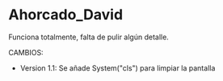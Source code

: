 # Ahorcado_David

Funciona totalmente, falta de pulir algún detalle.
  
  CAMBIOS:
  - Version 1.1: Se añade System("cls") para limpiar la pantalla
